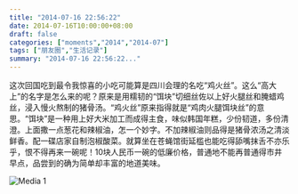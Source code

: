 ```yaml
---
title: "2014-07-16 22:56:22"
date: 2014-07-16T10:00:00+08:00
draft: false
categories: ["moments","2014","2014-07"]
tags: ["朋友圈","生活记录"]
summary: "2014-07-16 22:56:22..."
---
```


这次回国吃到最令我惊喜的小吃可能算是四川会理的名吃“鸡火丝”。这么“高大上”的名字是怎么来的呢？原来是用糯韧的“饵块”切细丝佐以上好火腿丝和腌蜡鸡丝，浸入慢火熬制的猪骨汤。“鸡火丝”原来指得就是“鸡肉火腿饵块丝”的意思。“饵块”是一种用上好大米加工而成得主食，味似韩国年糕，少份韧道，多份清澄。上面撒一点葱花和辣椒油，怎一个妙字。不加辣椒油则品得是猪骨浓汤之清淡鲜香。配一碟店家自制泡椒酸菜。就算坐在苍蝇馆街延槛也能吃得舔嘴抹舌不亦乐乎，恨不得再来一碗呢！10块人民币一碗的低廉价格，普通地不能再普通得市井早点，品尝到的确为简单却丰富的地道美味。

![Media 1](/Moments/photos/2014-07-16/201407162256220.jpg)

